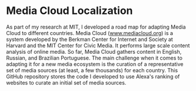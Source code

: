 Media Cloud Localization
========================

As part of my research at MIT, I developed a road map for adapting Media Cloud to different countries. Media Cloud (www.mediacloud.org) is a system developed by the Berkman Center for Internet and Society at Harvard and the MIT Center for Civic Media. It performs large scale content analysis of online media. So far, Media Cloud gathers content in English, Russian, and Brazilian Portuguese. The main challenge when it comes to adapting it for a new media ecosystem is the curation of a representative set of media sources (at least, a few thousands) for each country. This GitHub repository stores the code I developed to use Alexa's ranking of websites to curate an initial set of media sources.
